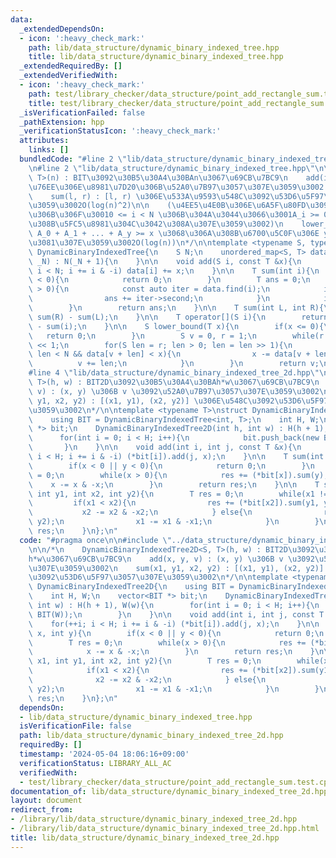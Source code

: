 ```yaml
---
data:
  _extendedDependsOn:
  - icon: ':heavy_check_mark:'
    path: lib/data_structure/dynamic_binary_indexed_tree.hpp
    title: lib/data_structure/dynamic_binary_indexed_tree.hpp
  _extendedRequiredBy: []
  _extendedVerifiedWith:
  - icon: ':heavy_check_mark:'
    path: test/library_checker/data_structure/point_add_rectangle_sum.test.cpp
    title: test/library_checker/data_structure/point_add_rectangle_sum.test.cpp
  _isVerificationFailed: false
  _pathExtension: hpp
  _verificationStatusIcon: ':heavy_check_mark:'
  attributes:
    links: []
  bundledCode: "#line 2 \"lib/data_structure/dynamic_binary_indexed_tree_2d.hpp\"\n\
    \n#line 2 \"lib/data_structure/dynamic_binary_indexed_tree.hpp\"\n\n/*\n    DynamicBinaryIndexedTree<S,\
    \ T>(n) : BIT\u3092\u30B5\u30A4\u30BAn\u3067\u69CB\u7BC9\n    add(i, x) : i \u756A\
    \u76EE\u306E\u8981\u7D20\u306B\u52A0\u7B97\u3057\u307E\u3059\u3002 O(log(n)^2)\n\
    \    sum(l, r) : [l, r) \u306E\u533A\u9593\u548C\u3092\u53D6\u5F97\u3057\u307E\
    \u3059\u3002O(log(n)^2)\n\n    (\u4EE5\u4E0B\u306E\u6A5F\u80FD\u3092\u4F7F\u3046\
    \u306B\u306F\u30010 <= i < N \u306B\u304A\u3044\u3066\u3001A_i >= 0 \u3067\u3042\
    \u308B\u5FC5\u8981\u304C\u3042\u308A\u307E\u3059\u3002)\n    lower_bound(x) :\
    \ A_0 + A_1 + ... + A_y >= x \u3068\u306A\u308B\u6700\u5C0F\u306E y \u3092\u6C42\
    \u3081\u307E\u3059\u3002O(log(n))\n*/\n\ntemplate <typename S, typename T>\nstruct\
    \ DynamicBinaryIndexedTree{\n    S N;\n    unordered_map<S, T> data;\n    DynamicBinaryIndexedTree(S\
    \ _N) : N(_N + 1){\n    }\n\n    void add(S i, const T &x){\n        for(++i;\
    \ i < N; i += i & -i) data[i] += x;\n    }\n\n    T sum(int i){\n        if(i\
    \ < 0){\n            return 0;\n        }\n        T ans = 0;\n        while(i\
    \ > 0){\n            const auto iter = data.find(i);\n            if(iter != data.end()){\n\
    \                ans += iter->second;\n            }\n            i -= i & -i;\n\
    \        }\n        return ans;\n    }\n\n    T sum(int L, int R){\n        return\
    \ sum(R) - sum(L);\n    }\n\n    T operator[](S i){\n        return sum(i + 1)\
    \ - sum(i);\n    }\n\n    S lower_bound(T x){\n        if(x <= 0){\n         \
    \   return 0;\n        }\n        S v = 0, r = 1;\n        while(r < N) r = r\
    \ << 1;\n        for(S len = r; len > 0; len = len >> 1){\n            if(v +\
    \ len < N && data[v + len] < x){\n                x -= data[v + len];\n      \
    \          v += len;\n            }\n        }\n        return v;\n    }\n};\n\
    #line 4 \"lib/data_structure/dynamic_binary_indexed_tree_2d.hpp\"\n\n/*\n    DynamicBinaryIndexedTree2D<S,\
    \ T>(h, w) : BIT2D\u3092\u30B5\u30A4\u30BAh*w\u3067\u69CB\u7BC9\n    add(x, y,\
    \ v) : (x, y) \u306B v \u3092\u52A0\u7B97\u3057\u307E\u3059\u3002\n    sum(x1,\
    \ y1, x2, y2) : [(x1, y1), (x2, y2)] \u306E\u548C\u3092\u53D6\u5F97\u3057\u307E\
    \u3059\u3002\n*/\n\ntemplate <typename T>\nstruct DynamicBinaryIndexedTree2D{\n\
    \    using BIT = DynamicBinaryIndexedTree<int, T>;\n    int H, W;\n    vector<BIT\
    \ *> bit;\n    DynamicBinaryIndexedTree2D(int h, int w) : H(h + 1), W(w){\n  \
    \      for(int i = 0; i < H; i++){\n            bit.push_back(new BIT(W));\n \
    \       }\n    }\n\n    void add(int i, int j, const T &x){\n        for(++i;\
    \ i < H; i += i & -i) (*bit[i]).add(j, x);\n    }\n\n    T sum(int x, int y){\n\
    \        if(x < 0 || y < 0){\n            return 0;\n        }\n        T res\
    \ = 0;\n        while(x > 0){\n            res += (*bit[x]).sum(y);\n        \
    \    x -= x & -x;\n        }\n        return res;\n    }\n\n    T sum(int x1,\
    \ int y1, int x2, int y2){\n        T res = 0;\n        while(x1 != x2){\n   \
    \         if(x1 < x2){\n                res += (*bit[x2]).sum(y1, y2);\n     \
    \           x2 -= x2 & -x2;\n            } else{\n                res -= (*bit[x1]).sum(y1,\
    \ y2);\n                x1 -= x1 & -x1;\n            }\n        }\n        return\
    \ res;\n    }\n};\n"
  code: "#pragma once\n\n#include \"../data_structure/dynamic_binary_indexed_tree.hpp\"\
    \n\n/*\n    DynamicBinaryIndexedTree2D<S, T>(h, w) : BIT2D\u3092\u30B5\u30A4\u30BA\
    h*w\u3067\u69CB\u7BC9\n    add(x, y, v) : (x, y) \u306B v \u3092\u52A0\u7B97\u3057\
    \u307E\u3059\u3002\n    sum(x1, y1, x2, y2) : [(x1, y1), (x2, y2)] \u306E\u548C\
    \u3092\u53D6\u5F97\u3057\u307E\u3059\u3002\n*/\n\ntemplate <typename T>\nstruct\
    \ DynamicBinaryIndexedTree2D{\n    using BIT = DynamicBinaryIndexedTree<int, T>;\n\
    \    int H, W;\n    vector<BIT *> bit;\n    DynamicBinaryIndexedTree2D(int h,\
    \ int w) : H(h + 1), W(w){\n        for(int i = 0; i < H; i++){\n            bit.push_back(new\
    \ BIT(W));\n        }\n    }\n\n    void add(int i, int j, const T &x){\n    \
    \    for(++i; i < H; i += i & -i) (*bit[i]).add(j, x);\n    }\n\n    T sum(int\
    \ x, int y){\n        if(x < 0 || y < 0){\n            return 0;\n        }\n\
    \        T res = 0;\n        while(x > 0){\n            res += (*bit[x]).sum(y);\n\
    \            x -= x & -x;\n        }\n        return res;\n    }\n\n    T sum(int\
    \ x1, int y1, int x2, int y2){\n        T res = 0;\n        while(x1 != x2){\n\
    \            if(x1 < x2){\n                res += (*bit[x2]).sum(y1, y2);\n  \
    \              x2 -= x2 & -x2;\n            } else{\n                res -= (*bit[x1]).sum(y1,\
    \ y2);\n                x1 -= x1 & -x1;\n            }\n        }\n        return\
    \ res;\n    }\n};\n"
  dependsOn:
  - lib/data_structure/dynamic_binary_indexed_tree.hpp
  isVerificationFile: false
  path: lib/data_structure/dynamic_binary_indexed_tree_2d.hpp
  requiredBy: []
  timestamp: '2024-05-04 18:06:16+09:00'
  verificationStatus: LIBRARY_ALL_AC
  verifiedWith:
  - test/library_checker/data_structure/point_add_rectangle_sum.test.cpp
documentation_of: lib/data_structure/dynamic_binary_indexed_tree_2d.hpp
layout: document
redirect_from:
- /library/lib/data_structure/dynamic_binary_indexed_tree_2d.hpp
- /library/lib/data_structure/dynamic_binary_indexed_tree_2d.hpp.html
title: lib/data_structure/dynamic_binary_indexed_tree_2d.hpp
---
```

